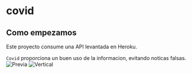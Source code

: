 # covid
## Como empezamos 

Este proyecto consume una API levantada en Heroku.
 
`Covid` proporciona un buen uso de la informacion, evitando noticas falsas.
![Previa](https://raw.githubusercontent.com/XaviMontero/coivd/master/img/dama.png)
![Vertical](https://raw.githubusercontent.com/XaviMontero/coivd/master/img/sata.png)

 